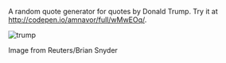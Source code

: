 A random quote generator for quotes by Donald Trump. Try it at http://codepen.io/amnavor/full/wMwEOq/.


 
![trump](https://cloud.githubusercontent.com/assets/12720744/17600432/537dbba0-5fb8-11e6-931e-408becee6814.gif)

Image from Reuters/Brian Snyder
